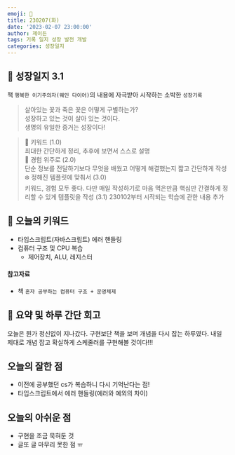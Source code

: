 ```yaml
---
emoji: 🌱
title: 230207(화)
date: '2023-02-07 23:00:00'
author: 제이든
tags: 기록 일지 성장 발전 개발
categories: 성장일지
---
```


## 🎄 성장일지 3.1

책 `행복한 이기주의자(웨인 다이어)`의 내용에 자극받아 시작하는 소박한 `성장기록`

> 살아있는 꽃과 죽은 꽃은 어떻게 구별하는가?<br/>
> 성장하고 있는 것이 살아 있는 것이다.<br/>
> 생명의 유일한 증거는 성장이다!

> 🌳 키워드 (1.0)<br/>
> 최대한 간단하게 정리, 추후에 보면서 스스로 설명<br/>
> 🍉 경험 위주로 (2.0)<br/>
> 단순 정보를 전달하기보다 무엇을 배웠고 어떻게 해결했는지 짧고 간단하게 작성<br/>
> ❄️ 정해진 템플릿에 맞춰서 (3.0)<br/>
> 키워드, 경험 모두 좋다. 다만 매일 작성하기로 마음 먹은만큼 핵심만 간결하게 정리할 수 있게 템플릿을 작성
> (3.1) 230102부터 시작되는 학습에 관한 내용 추가

## 🔑 오늘의 키워드

- 타입스크립트(자바스크립트) 에러 핸들링
- 컴퓨터 구조 및 CPU 복습
  - 제어장치, ALU, 레지스터

#### 참고자료

- 책 `혼자 공부하는 컴퓨터 구조 + 운영체제` 

## 📝 요약 및 하루 간단 회고

오늘은 뭔가 정신없이 지나갔다. 구현보단 책을 보며 개념을 다시 잡는 하루였다. 내일 제대로 개념 잡고 확실하게 스케줄러를 구현해볼 것이다!!!

## 오늘의 잘한 점

- 이전에 공부했던 cs가 복습하니 다시 기억난다는 점!
- 타입스크립트에서 에러 핸들링(에러와 예외의 차이)

## 오늘의 아쉬운 점

- 구현을 조금 묵혀둔 것
- 글또 글 마무리 못한 점 ㅠ

```toc

```